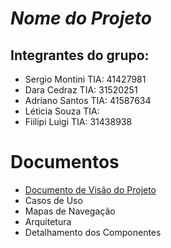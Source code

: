 # *Nome do Projeto*

## Integrantes do grupo:

* Sergio Montini  TIA: 41427981
* Dara Cedraz     TIA: 31520251
* Adriano Santos  TIA: 41587634
* Léticia Souza   TIA: 
* Fiilipi Luigi   TIA: 31438938

# Documentos

* [Documento de Visão do Projeto](1-visao/index)
* Casos de Uso
* Mapas de Navegação
* Arquitetura
* Detalhamento dos Componentes

